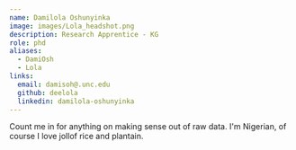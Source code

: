 ```yaml
---
name: Damilola Oshunyinka
image: images/Lola_headshot.png
description: Research Apprentice - KG
role: phd
aliases:
  - DamiOsh
  - Lola
links:
  email: damisoh@.unc.edu
  github: deelola
  linkedin: damilola-oshunyinka
---
```


Count me in for anything on making sense out of raw data.
I'm Nigerian, of course I love jollof rice and plantain.

